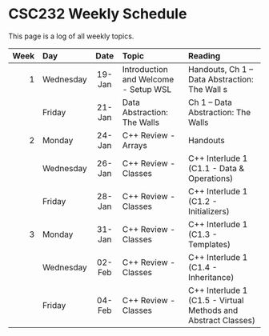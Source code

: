 # CSC232 Weekly Schedule

This page is a log of all weekly topics.

|Week|Day      |Date  |Topic                               |Reading                                                      |
|---:|:--------|:----:|:-----------------------------------|:------------------------------------------------------------|
|   1|Wednesday|19-Jan|Introduction and Welcome - Setup WSL|Handouts, Ch 1 – Data  Abstraction: The Wall s               |
|    |Friday   |21-Jan|Data  Abstraction: The Walls        |Ch 1 – Data  Abstraction: The Walls                          |
|   2|Monday   |24-Jan|C++ Review - Arrays                 |Handouts                                                     |
|    |Wednesday|26-Jan|C++ Review - Classes                |C++ Interlude 1 (C1.1 - Data & Operations)                   |
|    |Friday   |28-Jan|C++ Review - Classes                |C++ Interlude 1 (C1.2 - Initializers)                        |
|   3|Monday   |31-Jan|C++ Review - Classes                |C++ Interlude 1 (C1.3 - Templates)                           |
|    |Wednesday|02-Feb|C++ Review - Classes                |C++ Interlude 1 (C1.4 - Inheritance)                         |
|    |Friday   |04-Feb|C++ Review - Classes                |C++ Interlude 1 (C1.5 - Virtual Methods and Abstract Classes)|
